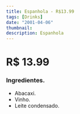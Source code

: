 ```yaml
---
title: Espanhola - R$13.99
tags: [Drinks]
date: "2001-04-06"
thumbnail: 
description: Espanhola
---
```


# R$ 13.99

<h3 id="unordered">
<strong>
<strong>Ingredientes.</strong>
</strong>
</h3>
<ul>
    <li>Abacaxi.</li>
    <li>Vinho.</li>
    <li>Leite condensado.</li>
</ul>